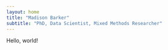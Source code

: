 ```yaml
---
layout: home
title: "Madison Barker"
subtitle: "PhD, Data Scientist, Mixed Methods Researcher"
---
```


Hello, world!